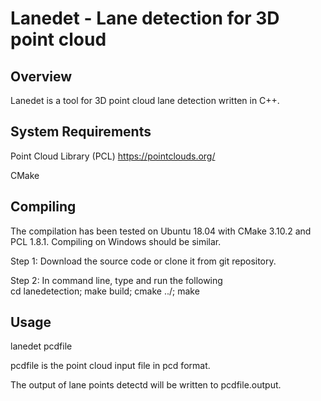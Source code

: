 Lanedet - Lane detection for 3D point cloud
===========================================

Overview
--------

Lanedet is a tool for 3D point cloud lane detection written in C++.   

System Requirements 
-------------------
Point Cloud Library (PCL) https://pointclouds.org/

CMake


Compiling 
---------
The compilation has been tested on Ubuntu 18.04 with CMake 3.10.2 and PCL 1.8.1. Compiling on Windows should be similar.
 
Step 1: Download the source code or clone it from git repository.

Step 2: In command line, type and run the following  
cd lanedetection; 
make build;
cmake ../;
make


Usage
-----
lanedet pcdfile

pcdfile is the point cloud input file in pcd format.

The output of lane points detectd will be written to pcdfile.output. 

